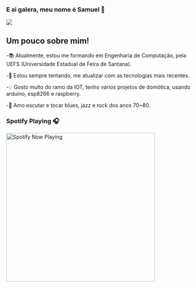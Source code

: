 ### E ai galera, meu nome é Samuel 👋

![](https://komarev.com/ghpvc/?username=SamueldaCostaAraujoNunes&style=flat-square&color=FD428E&label=Visualizações+de+perfil)

## Um pouco sobre mim!

-📚 Atualmente, estou me formando em Engenharia de Computação, pela UEFS (Universidade Estadual de Feira de Santana).

-🎯 Estou sempre tentando, me atualizar com as tecnologias mais recentes.

-💡 Gosto muito do ramo da IOT, tenho vários projetos de domótica, usando arduino, esp8266 e raspberry.

-🎺 Amo escutar e tocar blues, jazz e rock dos anos 70~80.

### Spotify Playing 🎧
[<img src="https://spotify-now-playing.samueldacostaaraujonunes.vercel.app/api/spotify-playing" alt="Spotify Now Playing" width="400" />](https://open.spotify.com/user/ed8ce1a47579472db2cc5baa1c252036)

[linkedin]: https://www.linkedin.com/in/samuel-nunes-a889541ab
